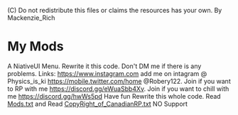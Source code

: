 (C) Do not redistribute this files or claims the resources has your own. 
By Mackenzie_Rich
# My Mods
A NiativeUI Menu. Rewrite it this code. Don't  DM me if there is any problems.
Links:
https://www.instagram.com add me on intagram @ Physics_is_ki
https://mobile.twitter.com/home @Robery122.
Join if you want to RP with me  https://discord.gg/eWuaSbb4Xv.
Join if you want to chill with me https://discord.gg/hwWs5pd
Have fun
Rewrite this whole code. 
 Read [Mods.txt](https://github.com/ReachardKing/NiativeUI-Menu/files/6345803/Mods.txt) and 
Read [CopyRight_of_CanadianRP.txt](https://github.com/ReachardKing/NiativeUI-Menu/files/6345809/CopyRight_of_CanadianRP.txt)
NO Support 
